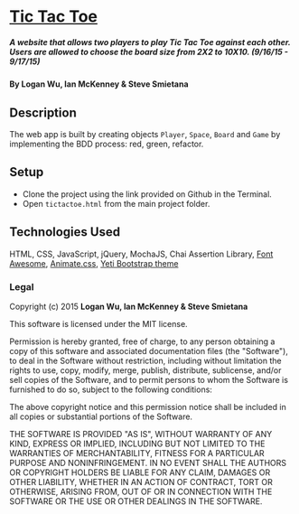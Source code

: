 # [Tic Tac Toe](http://newtictactoe.github.io/)

##### A website that allows two players to play Tic Tac Toe against each other. Users are allowed to choose the board size from 2X2 to 10X10. (9/16/15 - 9/17/15)

#### By Logan Wu, Ian McKenney & Steve Smietana

## Description

The web app is built by creating objects ```Player```, ```Space```, ```Board``` and ```Game``` by implementing the BDD process: red, green, refactor.

## Setup

* Clone the project using the link provided on Github in the Terminal.
* Open ```tictactoe.html``` from the main project folder.

## Technologies Used

HTML, CSS, JavaScript, jQuery, MochaJS, Chai Assertion Library, [Font Awesome](https://fortawesome.github.io/Font-Awesome/icons/), [Animate.css](https://daneden.github.io/animate.css/), [Yeti Bootstrap theme](https://bootswatch.com/yeti/)

### Legal

Copyright (c) 2015 **Logan Wu, Ian McKenney & Steve Smietana**

This software is licensed under the MIT license.

Permission is hereby granted, free of charge, to any person obtaining a copy
of this software and associated documentation files (the "Software"), to deal
in the Software without restriction, including without limitation the rights
to use, copy, modify, merge, publish, distribute, sublicense, and/or sell
copies of the Software, and to permit persons to whom the Software is
furnished to do so, subject to the following conditions:

The above copyright notice and this permission notice shall be included in
all copies or substantial portions of the Software.

THE SOFTWARE IS PROVIDED "AS IS", WITHOUT WARRANTY OF ANY KIND, EXPRESS OR
IMPLIED, INCLUDING BUT NOT LIMITED TO THE WARRANTIES OF MERCHANTABILITY,
FITNESS FOR A PARTICULAR PURPOSE AND NONINFRINGEMENT. IN NO EVENT SHALL THE
AUTHORS OR COPYRIGHT HOLDERS BE LIABLE FOR ANY CLAIM, DAMAGES OR OTHER
LIABILITY, WHETHER IN AN ACTION OF CONTRACT, TORT OR OTHERWISE, ARISING FROM,
OUT OF OR IN CONNECTION WITH THE SOFTWARE OR THE USE OR OTHER DEALINGS IN
THE SOFTWARE.
